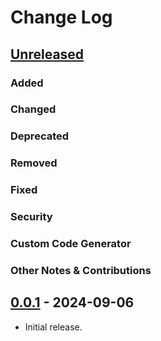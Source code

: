 # Change Log

## [Unreleased]

### Added

### Changed

### Deprecated

### Removed

### Fixed

### Security

### Custom Code Generator

### Other Notes & Contributions


## [0.0.1] - 2024-09-06

- Initial release.

[Unreleased]: https://github.com/amzn/kotlin-inject-anvil/compare/0.0.1...HEAD
[0.0.1]: https://github.com/square/anvil/releases/tag/0.0.1
